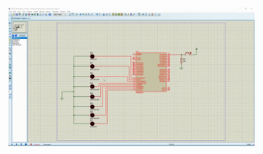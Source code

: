 <img align="center" alt="Simulation" width="800" src="https://github.com/MohamedNabil70/Mastering_Embedded_Systems_Diploma/blob/main/Unit7_MCU_Essential_Peripherals/Lesson%201%20GPIO/Section/Task_2_LED_Train_Button_control/Task_2_LED_Train_Button_control.gif">
